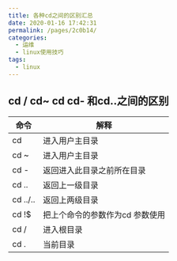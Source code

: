 ```yaml
---
title: 各种cd之间的区别汇总
date: 2020-01-16 17:42:31
permalink: /pages/2c0b14/
categories:
  - 运维
  - linux使用技巧
tags:
  - linux
---
```

## cd / cd~ cd cd- 和cd..之间的区别
命令|  解释
-|-
cd     |   进入用户主目录 
cd ~   |  进入用户主目录 
cd -    |  返回进入此目录之前所在目录 
cd ..    | 返回上一级目录 
cd ../..  |返回上两级目录 
cd !$    |把上个命令的参数作为cd 参数使用 
cd /      |进入根目录
cd .      |当前目录